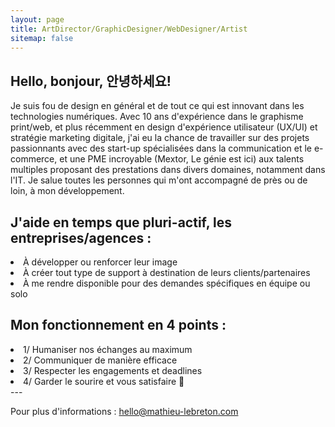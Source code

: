 ```yaml
---
layout: page
title: ArtDirector/GraphicDesigner/WebDesigner/Artist
sitemap: false
---
```


## Hello, bonjour, 안녕하세요!

Je suis fou de design en général et de tout ce qui est innovant dans les technologies numériques. Avec 10 ans d'expérience dans le graphisme print/web, et plus récemment en design d'expérience utilisateur (UX/UI) et stratégie marketing digitale, j'ai eu la chance de travailler sur des projets passionnants avec des start-up spécialisées dans la communication et le e-commerce, et une PME incroyable (Mextor, Le génie est ici) aux talents multiples proposant des prestations dans divers domaines, notamment dans l'IT.
Je salue toutes les personnes qui m'ont accompagné de près ou de loin, à mon développement.


## J'aide en temps que pluri-actif, les entreprises/agences :
  <li>À développer ou renforcer leur image</li>
  <li>À créer tout type de support à destination de leurs clients/partenaires</li>
  <li>À me rendre disponible pour des demandes spécifiques en équipe ou solo</li>


## Mon fonctionnement en 4 points :

  <li>1/ Humaniser nos échanges au maximum</li>
  <li>2/ Communiquer de manière efficace</li>
  <li>3/ Respecter les engagements et deadlines</li>
  <li>4/ Garder le sourire et vous satisfaire 🤗 </li>
---


Pour plus d'informations : [hello@mathieu-lebreton.com](mailto:hello@mathieu-lebreton.com/)